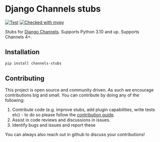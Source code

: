
# Django Channels stubs
[![Test](https://github.com/huynguyengl99/channels-stubs/actions/workflows/test.yml/badge.svg?branch=main)](https://github.com/huynguyengl99/channels-stubs/actions/workflows/test.yml)
[![Checked with mypy](https://www.mypy-lang.org/static/mypy_badge.svg)](https://mypy-lang.org/)


Stubs for [Django Channels](https://pypi.org/project/channels/).
Supports Python 3.10 and up. Supports Channels 4+.

## Installation

```bash
pip install channels-stubs
```

## Contributing

This project is open source and community driven. As such we encourage contributions big and small.
You can contribute by doing any of the following:

1. Contribute code (e.g. improve stubs, add plugin capabilities, write tests etc) - to do so please follow the [contribution guide](./CONTRIBUTING.md).
2. Assist in code reviews and discussions in issues.
3. Identify bugs and issues and report these

You can always also reach out in github to discuss your contributions!
